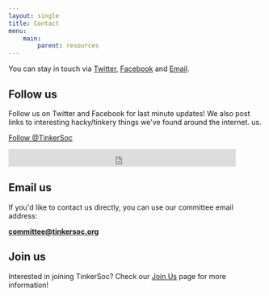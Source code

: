 ```yaml
---
layout: single
title: Contact
menu:
    main:
        parent: resources
---
```


You can stay in touch via [Twitter](https://twitter.com/TinkerSoc),
[Facebook](http://facebook.com/TinkerSoc) and [Email](mailto:committee@tinkersoc.org).


## Follow us ##

Follow us on Twitter and Facebook for last minute updates!  We also post links
to interesting hacky/tinkery things we've found around the internet.
us.

<!-- Twitter Follow button -->
<a href="https://twitter.com/TinkerSoc" class="twitter-follow-button" data-show-count="false">Follow @TinkerSoc</a><script async src="//platform.twitter.com/widgets.js" charset="utf-8"></script>

<!-- Facebook Like button -->
<iframe src="https://www.facebook.com/plugins/follow.php?href=https%3A%2F%2Fwww.facebook.com%2FTinkerSoc&width=450&height=35&layout=standard&size=large&show_faces=false&appId" width="450" height="35" style="border:none;overflow:hidden;background-image:none;" scrolling="no" frameborder="0" allowTransparency="true"></iframe>

## Email us ##

If you'd like to contact us directly, you can use our committee email address: 

**committee@tinkersoc.org**

## Join us ##

Interested in joining TinkerSoc? Check our [Join Us](/joinus) page for more information!